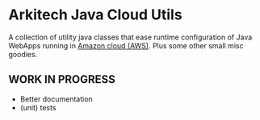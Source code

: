 # Arkitech Java Cloud Utils

A collection of utility java classes that ease runtime configuration of Java WebApps running in [Amazon cloud (AWS)](http://aws.amazon.com/).
Plus some other small misc goodies.



## WORK IN PROGRESS

- Better documentation
- (unit) tests